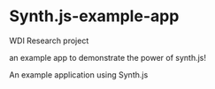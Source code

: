 Synth.js-example-app
====================

WDI Research project

an example app to demonstrate the power of synth.js!

An example application using Synth.js
